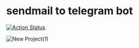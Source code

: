 # sendmail to telegram bot

[![Action Status](https://github.com/conformist-mw/sendmail/workflows/Builder/badge.svg)](https://github.com/conformist-mw/sendmail/actions)

![New Project(1)](https://user-images.githubusercontent.com/13550539/142740382-147f4b3f-d579-426d-9f36-74e38d24c126.png)
